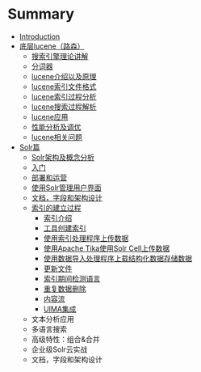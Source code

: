 # Summary

* [Introduction](README.md)
* [底层lucene（路森）](di-ceng-lucene-ff08-lu-sen-ff09.md)
  * [搜索引擎理论讲解](di-ceng-lucene-ff08-lu-sen-ff09/sou-suo-yin-qing-li-lun-jiang-jie.md)
  * [分词器](di-ceng-lucene-ff08-lu-sen-ff09/fen-ci-qi.md)
  * [lucene介绍以及原理](di-ceng-lucene-ff08-lu-sen-ff09/lucenejie-shao-yi-ji-yuan-li.md)
  * [lucene索引文件格式](di-ceng-lucene-ff08-lu-sen-ff09/lucenesuo-yin-wen-jian-ge-shi.md)
  * [lucene索引过程分析](di-ceng-lucene-ff08-lu-sen-ff09/lucenejian-suo-guo-cheng-fen-xi.md)
  * [lucene搜索过程解析](di-ceng-lucene-ff08-lu-sen-ff09/lucenesou-suo-guo-cheng-jie-xi.md)
  * [lucene应用](di-ceng-lucene-ff08-lu-sen-ff09/luceneying-yong.md)
  * [性能分析及调优](di-ceng-lucene-ff08-lu-sen-ff09/xing-neng-fen-xi-ji-diao-you.md)
  * [lucene相关问题](di-ceng-lucene-ff08-lu-sen-ff09/lucenexiang-guan-wen-ti.md)
* [Solr篇](solrpian.md)
  * [Solr架构及概念分析](solrpian/solrjia-gou-ji-gai-nian-fen-xi.md)
  * [入门](solrpian/ru-men.md)
  * [部署和运营](solrpian/bu-shu-he-yun-ying.md)
  * [使用Solr管理用户界面](solrpian/shi-yong-solr-guan-li-yong-hu-jie-mian.md)
  * [文档，字段和架构设计](solrpian/wen-dang-ff0c-zi-duan-he-jia-gou-she-ji.md)
  * [索引的建立过程](solrpian/suo-yin-de-jian-li-guo-cheng.md)
    * [索引介绍](solrpian/suo-yin-de-jian-li-guo-cheng/suo-yin-jie-shao.md)
    * [工具创建索引](solrpian/suo-yin-de-jian-li-guo-cheng/gong-ju-chuang-jian-suo-yin.md)
    * [使用索引处理程序上传数据](solrpian/suo-yin-de-jian-li-guo-cheng/shi-yong-suo-yin-chu-li-cheng-xu-shang-chuan-shu-ju.md)
    * [使用Apache Tika使用Solr Cell上传数据](solrpian/suo-yin-de-jian-li-guo-cheng/shi-yong-apache-tika-shi-yong-solr-cell-shang-chuan-shu-ju.md)
    * [使用数据导入处理程序上载结构化数据存储数据](solrpian/suo-yin-de-jian-li-guo-cheng/shi-yong-shu-ju-dao-ru-chu-li-cheng-xu-shang-zai-jie-gou-hua-shu-ju-cun-chu-shu-ju.md)
    * [更新文件](solrpian/suo-yin-de-jian-li-guo-cheng/geng-xin-wen-jian.md)
    * [索引期间检测语言](solrpian/suo-yin-de-jian-li-guo-cheng/suo-yin-qi-jian-jian-ce-yu-yan.md)
    * [重复数据删除](solrpian/suo-yin-de-jian-li-guo-cheng/zhong-fu-shu-ju-shan-chu.md)
    * [内容流](solrpian/suo-yin-de-jian-li-guo-cheng/nei-rong-liu.md)
    * [UIMA集成](solrpian/suo-yin-de-jian-li-guo-cheng/uimaji-cheng.md)
  * 文本分析应用
  * 多语言搜索
  * 高级特性：组合&合并
  * 企业级Solr云实战
  * 文档，字段和架构设计

